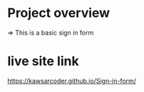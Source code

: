 # Project overview

=> This is a basic sign in form

# live site link
https://kawsarcoder.github.io/Sign-in-form/
